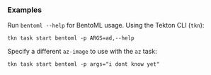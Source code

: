 ### Examples

Run `bentoml --help` for BentoML usage. Using the Tekton CLI (`tkn`):

```shell
tkn task start bentoml -p ARGS=ad,--help
```

Specify a different `az-image` to use with the `az` task:

```shell
tkn task start bentoml -p args="i dont know yet"
```
